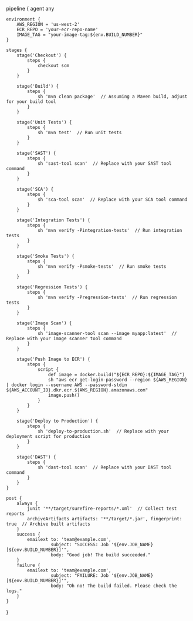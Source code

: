 pipeline {
    agent any

    environment {
        AWS_REGION = 'us-west-2'
        ECR_REPO = 'your-ecr-repo-name'
        IMAGE_TAG = "your-image-tag:${env.BUILD_NUMBER}"
    }

    stages {
        stage('Checkout') {
            steps {
                checkout scm
            }
        }

        stage('Build') {
            steps {
                sh 'mvn clean package'  // Assuming a Maven build, adjust for your build tool
            }
        }

        stage('Unit Tests') {
            steps {
                sh 'mvn test'  // Run unit tests
            }
        }

        stage('SAST') {
            steps {
                sh 'sast-tool scan'  // Replace with your SAST tool command
            }
        }

        stage('SCA') {
            steps {
                sh 'sca-tool scan'  // Replace with your SCA tool command
            }
        }

        stage('Integration Tests') {
            steps {
                sh 'mvn verify -Pintegration-tests'  // Run integration tests
            }
        }

        stage('Smoke Tests') {
            steps {
                sh 'mvn verify -Psmoke-tests'  // Run smoke tests
            }
        }

        stage('Regression Tests') {
            steps {
                sh 'mvn verify -Pregression-tests'  // Run regression tests
            }
        }

        stage('Image Scan') {
            steps {
                sh 'image-scanner-tool scan --image myapp:latest'  // Replace with your image scanner tool command
            }
        }

        stage('Push Image to ECR') {
            steps {
                script {
                    def image = docker.build("${ECR_REPO}:${IMAGE_TAG}")
                    sh "aws ecr get-login-password --region ${AWS_REGION} | docker login --username AWS --password-stdin ${AWS_ACCOUNT_ID}.dkr.ecr.${AWS_REGION}.amazonaws.com"
                    image.push()
                }
            }
        }

        stage('Deploy to Production') {
            steps {
                sh 'deploy-to-production.sh'  // Replace with your deployment script for production
            }
        }

        stage('DAST') {
            steps {
                sh 'dast-tool scan'  // Replace with your DAST tool command
            }
        }
    }

    post {
        always {
            junit '**/target/surefire-reports/*.xml'  // Collect test reports
            archiveArtifacts artifacts: '**/target/*.jar', fingerprint: true  // Archive built artifacts
        }
        success {
            emailext to: 'team@example.com',
                     subject: "SUCCESS: Job '${env.JOB_NAME} [${env.BUILD_NUMBER}]'",
                     body: "Good job! The build succeeded."
        }
        failure {
            emailext to: 'team@example.com',
                     subject: "FAILURE: Job '${env.JOB_NAME} [${env.BUILD_NUMBER}]'",
                     body: "Oh no! The build failed. Please check the logs."
        }
    }
}
